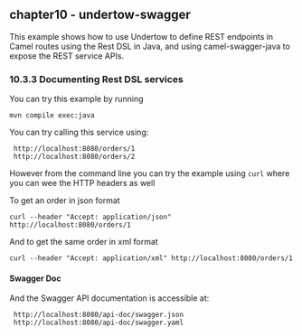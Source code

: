 chapter10 - undertow-swagger
----------------------------

This example shows how to use Undertow to define REST endpoints in Camel routes using the Rest DSL in Java,
and using camel-swagger-java to expose the REST service APIs.

### 10.3.3 Documenting Rest DSL services

You can try this example by running

    mvn compile exec:java

You can try calling this service using:
     
     http://localhost:8080/orders/1
     http://localhost:8080/orders/2

However from the command line you can try the example using `curl` where you can wee the HTTP headers as well

To get an order in json format

    curl --header "Accept: application/json" http://localhost:8080/orders/1

And to get the same order in xml format

    curl --header "Accept: application/xml" http://localhost:8080/orders/1

#### Swagger Doc

And the Swagger API documentation is accessible at:

     http://localhost:8080/api-doc/swagger.json
     http://localhost:8080/api-doc/swagger.yaml

     
